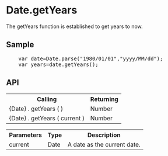 <H1>Date.getYears</H1>

The getYears function is established to get years to now.

<h2>Sample</h2>
<pre>
	var date=Date.parse("1980/01/01","yyyy/MM/dd");
	var years=date.getYears();
</pre>

<h2>API</h2>

<table>
<tr><th>Calling</th><th>Returning</th></tr>
<tr><td>{Date} . getYears ( )</td><td>Number</td></tr>
<tr><td>{Date} . getYears ( current )</td><td>Number</td></tr>
</table>

<table>
<tr><th>Parameters</th><th>Type</th><th>Description</th></tr>
<tr><td>current</td><td>Date</td><td>A date as the current date.</td></tr>
</table>

